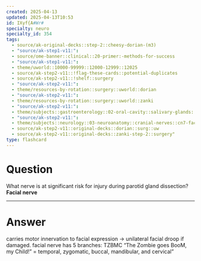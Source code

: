 ```yaml
---
created: 2025-04-13
updated: 2025-04-13T10:53
id: IXyf{A#Wr#
specialty: neuro
specialty_id: 354
tags:
  - source/ak-original-decks::step-2::cheesy-dorian-(m3)
  - "source/ak-step1-v11:": 
  - source/ome-banner::clinical::20-primer:-methods-for-success
  - "source/ak-step1-v11:": 
  - theme/uworld::10000-99999::12000-12999::12025
  - source/ak-step2-v11::!flag-these-cards::potential-duplicates
  - source/ak-step2-v11::!shelf::surgery
  - "source/ak-step2-v11:": 
  - theme/resources-by-rotation::surgery::uworld::dorian
  - "source/ak-step2-v11:": 
  - theme/resources-by-rotation::surgery::uworld::zanki
  - "source/ak-step2-v11:": 
  - theme/subjects::gastroenterology::02-oral-cavity::salivary-glands::parotid-gland::*innervation
  - "source/ak-step2-v11:": 
  - theme/subjects::neurology::03-neuroanatomy::cranial-nerves::cn7-facial-nerve::parotid-gland
  - source/ak-step2-v11::original-decks::dorian::surg::uw
  - source/ak-step2-v11::original-decks::zanki-step-2::surgery"
type: flashcard
---
```


# Question
What nerve is at significant risk for injury during parotid gland dissection?   **Facial nerve**

---

# Answer
carries motor innervation to facial expression → unilateral facial droop if damaged. facial nerve has 5 branches: TZBMC “The Zombie goes BooM, my Child!” = temporal, zygomatic, buccal, mandibular, and cervical”